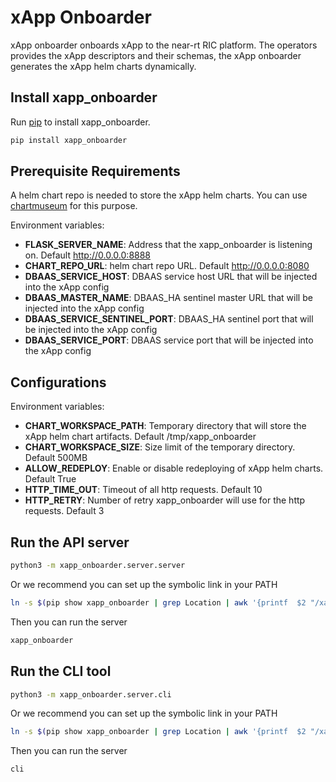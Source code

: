 xApp Onboarder
==============

xApp onboarder onboards xApp to the near-rt RIC platform. The operators provides the xApp descriptors and their schemas, the xApp onboarder generates the xApp helm charts dynamically.

## Install xapp_onboarder

Run  [pip](https://pip.pypa.io/en/stable/) to install xapp_onboarder.

```bash
pip install xapp_onboarder
```

## Prerequisite Requirements
A helm chart repo is needed to store the xApp helm charts. You can use [chartmuseum](https://github.com/helm/chartmuseum) for this purpose.
 
Environment variables:
* **FLASK_SERVER_NAME**: Address that the xapp_onboarder is listening on. Default http://0.0.0.0:8888
* **CHART_REPO_URL**: helm chart repo URL. Default http://0.0.0.0:8080
* **DBAAS_SERVICE_HOST**: DBAAS service host URL that will be injected into the xApp config
* **DBAAS_MASTER_NAME**: DBAAS_HA sentinel master URL that will be injected into the xApp config
* **DBAAS_SERVICE_SENTINEL_PORT**: DBAAS_HA sentinel port that will be injected into the xApp config
* **DBAAS_SERVICE_PORT**: DBAAS service port that will be injected into the xApp config

## Configurations
Environment variables:
* **CHART_WORKSPACE_PATH**: Temporary directory that will store the xApp helm chart artifacts. Default /tmp/xapp_onboarder
* **CHART_WORKSPACE_SIZE**: Size limit of the temporary directory. Default 500MB
* **ALLOW_REDEPLOY**: Enable or disable redeploying of xApp helm charts. Default True
* **HTTP_TIME_OUT**: Timeout of all http requests. Default 10 
* **HTTP_RETRY**: Number of retry xapp_onboarder will use for the http requests. Default 3

## Run the API server
```bash
python3 -m xapp_onboarder.server.server
```
Or we recommend you can set up the symbolic link in your PATH
```bash
ln -s $(pip show xapp_onboarder | grep Location | awk '{printf  $2 "/xapp_onboarder/xapp_onboarder"}') /usr/local/bin/xapp_onboarder
```
Then you can run the server
```bash
xapp_onboarder
```
## Run the CLI tool
```bash
python3 -m xapp_onboarder.server.cli
```
Or we recommend you can set up the symbolic link in your PATH
```bash
ln -s $(pip show xapp_onboarder | grep Location | awk '{printf  $2 "/xapp_onboarder/cli"}') /usr/local/bin/cli
```
Then you can run the server
```bash
cli
```
